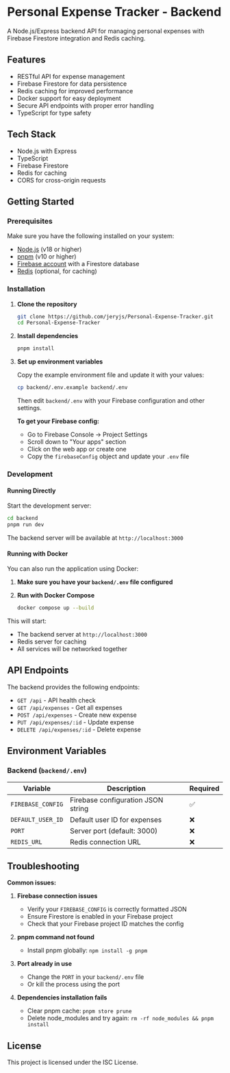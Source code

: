 # Personal Expense Tracker - Backend

A Node.js/Express backend API for managing personal expenses with Firebase Firestore integration and Redis caching.

## Features

- RESTful API for expense management
- Firebase Firestore for data persistence
- Redis caching for improved performance
- Docker support for easy deployment
- Secure API endpoints with proper error handling
- TypeScript for type safety

## Tech Stack

- Node.js with Express
- TypeScript
- Firebase Firestore
- Redis for caching
- CORS for cross-origin requests

## Getting Started

### Prerequisites

Make sure you have the following installed on your system:
- [Node.js](https://nodejs.org/) (v18 or higher)
- [pnpm](https://pnpm.io/) (v10 or higher)
- [Firebase account](https://firebase.google.com/) with a Firestore database
- [Redis](https://redis.io/) (optional, for caching)

### Installation

1. **Clone the repository**
   ```bash
   git clone https://github.com/jeryjs/Personal-Expense-Tracker.git
   cd Personal-Expense-Tracker
   ```

2. **Install dependencies**
   ```bash
   pnpm install
   ```

3. **Set up environment variables**
   
   Copy the example environment file and update it with your values:
   ```bash
   cp backend/.env.example backend/.env
   ```
   
   Then edit `backend/.env` with your Firebase configuration and other settings.

   **To get your Firebase config:**
   - Go to Firebase Console → Project Settings
   - Scroll down to "Your apps" section
   - Click on the web app or create one
   - Copy the `firebaseConfig` object and update your `.env` file

### Development

#### Running Directly

Start the development server:

```bash
cd backend
pnpm run dev
```

The backend server will be available at `http://localhost:3000`

#### Running with Docker

You can also run the application using Docker:

1. **Make sure you have your `backend/.env` file configured**

2. **Run with Docker Compose**
   ```bash
   docker compose up --build
   ```

This will start:
- The backend server at `http://localhost:3000`
- Redis server for caching
- All services will be networked together

## API Endpoints

The backend provides the following endpoints:

- `GET /api` - API health check
- `GET /api/expenses` - Get all expenses
- `POST /api/expenses` - Create new expense
- `PUT /api/expenses/:id` - Update expense
- `DELETE /api/expenses/:id` - Delete expense

## Environment Variables

### Backend (`backend/.env`)

| Variable | Description | Required |
|----------|-------------|----------|
| `FIREBASE_CONFIG` | Firebase configuration JSON string | ✅ |
| `DEFAULT_USER_ID` | Default user ID for expenses | ❌ |
| `PORT` | Server port (default: 3000) | ❌ |
| `REDIS_URL` | Redis connection URL | ❌ |

## Troubleshooting

**Common issues:**

1. **Firebase connection issues**
   - Verify your `FIREBASE_CONFIG` is correctly formatted JSON
   - Ensure Firestore is enabled in your Firebase project
   - Check that your Firebase project ID matches the config

2. **pnpm command not found**
   - Install pnpm globally: `npm install -g pnpm`

3. **Port already in use**
   - Change the `PORT` in your `backend/.env` file
   - Or kill the process using the port

4. **Dependencies installation fails**
   - Clear pnpm cache: `pnpm store prune`
   - Delete node_modules and try again: `rm -rf node_modules && pnpm install`

## License

This project is licensed under the ISC License.
